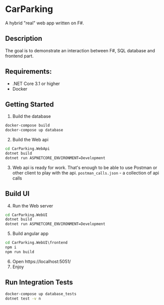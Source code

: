 # CarParking
A hybrid "real" web app written on F#.

## Description
The goal is to demonstrate an interaction between F#, SQL database and frontend part.

## Requirements:
- .NET Core 3.1 or higher
- Docker

## Getting Started
1. Build the database
```cmd
docker-compose build
docker-compose up database
```
2. Build the Web api
```cmd
cd CarParking.WebApi
dotnet build
dotnet run ASPNETCORE_ENVIRONMENT=Development
```
3. Web api is ready for work. That's enough to be able to use Postman or other client to play with the api. `postman_calls.json` - a collection of api calls

## Build UI
4. Run the Web server
```cmd
cd CarParking.WebUI
dotnet build
dotnet run ASPNETCORE_ENVIRONMENT=Development
```
5. Build angular app
```cmd
cd CarParking.WebUI\frontend
npm i
npm run build
```
6. Open https://localhost:5051/
7. Enjoy

## Run Integration Tests
```cmd
docker-compose up database_tests
dotnet test -v n
```
